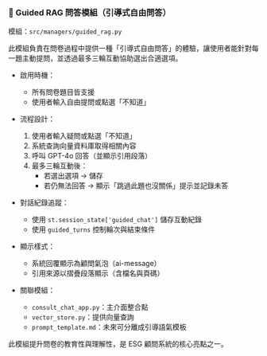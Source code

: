 ### 🤖 Guided RAG 問答模組（引導式自由問答）

模組：`src/managers/guided_rag.py`

此模組負責在問卷過程中提供一種「引導式自由問答」的體驗，讓使用者能針對每一題主動提問，並透過最多三輪互動協助選出合適選項。

- 啟用時機：
  - 所有問卷題目皆支援
  - 使用者輸入自由提問或點選「不知道」

- 流程設計：
  1. 使用者輸入疑問或點選「不知道」
  2. 系統查詢向量資料庫取得相關內容
  3. 呼叫 GPT-4o 回答（並顯示引用段落）
  4. 最多三輪互動後：
     - 若選出選項 → 儲存
     - 若仍無法回答 → 顯示「跳過此題也沒關係」提示並記錄未答

- 對話紀錄追蹤：
  - 使用 `st.session_state['guided_chat']` 儲存互動紀錄
  - 使用 `guided_turns` 控制輪次與結束條件

- 顯示樣式：
  - 系統回覆顯示為顧問氣泡（ai-message）
  - 引用來源以摺疊段落顯示（含檔名與頁碼）

- 關聯模組：
  - `consult_chat_app.py`：主介面整合點
  - `vector_store.py`：提供向量查詢
  - `prompt_template.md`：未來可分離成引導語氣模板

此模組提升問卷的教育性與理解性，是 ESG 顧問系統的核心亮點之一。
